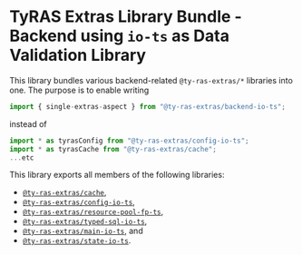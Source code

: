 # TyRAS Extras Library Bundle - Backend using `io-ts` as Data Validation Library

This library bundles various backend-related `@ty-ras-extras/*` libraries into one.
The purpose is to enable writing
```ts
import { single-extras-aspect } from "@ty-ras-extras/backend-io-ts";
```
instead of
```ts
import * as tyrasConfig from "@ty-ras-extras/config-io-ts";
import * as tyrasCache from "@ty-ras-extras/cache";
...etc
```

This library exports all members of the following libraries:
- [`@ty-ras-extras/cache`](https://npmjs.com/package/@ty-ras-extras/cache),
- [`@ty-ras-extras/config-io-ts`](https://npmjs.com/package/@ty-ras-extras/config-io-ts),
- [`@ty-ras-extras/resource-pool-fp-ts`](https://npmjs.com/package/@ty-ras-extras/resource-pool-fp-ts),
- [`@ty-ras-extras/typed-sql-io-ts`](https://npmjs.com/package/@ty-ras-extras/typed-sql-io-ts),
- [`@ty-ras-extras/main-io-ts`](https://npmjs.com/package/@ty-ras-extras/main-io-ts), and
- [`@ty-ras-extras/state-io-ts`](https://npmjs.com/package/@ty-ras-extras/state-io-ts).
